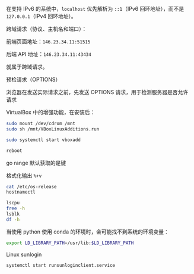 在支持 IPv6 的系统中，`localhost` 优先解析为 `::1`（IPv6 回环地址），而不是 `127.0.0.1`（IPv4 回环地址）。

跨域请求（协议、主机名和端口）：

前端页面地址：`146.23.34.11:51515`

后端 API 地址：`146.23.34.11:43434`

就属于跨域请求。

预检请求（OPTIONS）

浏览器在发送实际请求之前，先发送 OPTIONS 请求，用于检测服务器是否允许请求

VirtualBox 中的增强功能，在安装后：

```sh
sudo mount /dev/cdrom /mnt
sudo sh /mnt/VBoxLinuxAdditions.run

sudo systemctl start vboxadd

reboot
```



go range 默认获取的是键

格式化输出 `%+v`



```sh
cat /etc/os-release
hostnamectl

lscpu
free -h
lsblk
df -h
```





当使用 python 使用 conda 的环境时，会可能找不到系统的环境变量：

```sh
export LD_LIBRARY_PATH=/usr/lib:$LD_LIBRARY_PATH
```





Linux sunlogin

```ssh
systemctl start runsunloginclient.service
```

